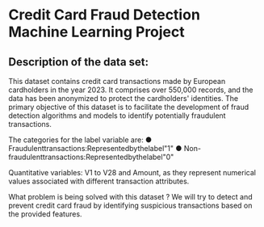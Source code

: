# Credit Card Fraud Detection Machine Learning Project


## Description of the data set: 

This dataset contains credit card transactions made by European cardholders in the year 2023. It comprises over 550,000 records, and the data has been anonymized to protect the cardholders' identities. The primary objective of this dataset is to facilitate the development of fraud detection algorithms and models to identify potentially fraudulent transactions.

The categories for the label variable are:
● Fraudulenttransactions:Representedbythelabel"1"
● Non-fraudulenttransactions:Representedbythelabel"0"

Quantitative variables: V1 to V28 and Amount, as they represent numerical values associated with different transaction attributes.


What problem is being solved with this dataset ?
We will try to detect and prevent credit card fraud by identifying suspicious transactions based on the provided features.
